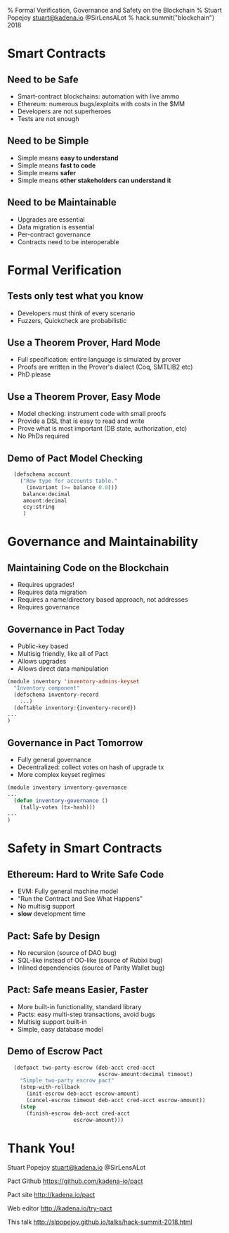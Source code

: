 % Formal Verification, Governance and Safety on the Blockchain
% Stuart Popejoy stuart@kadena.io @SirLensALot
% hack.summit("blockchain") 2018


# Smart Contracts

## Need to be Safe

- Smart-contract blockchains: automation with live ammo
- Ethereum: numerous bugs/exploits with costs in the $MM
- Developers are not superheroes
- Tests are not enough

## Need to be Simple

- Simple means **easy to understand**
- Simple means **fast to code**
- Simple means **safer**
- Simple means **other stakeholders can understand it**

## Need to be Maintainable

- Upgrades are essential
- Data migration is essential
- Per-contract governance
- Contracts need to be interoperable

# Formal Verification

## Tests only test what you know

- Developers must think of every scenario
- Fuzzers, Quickcheck are probabilistic

## Use a Theorem Prover, Hard Mode

- Full specification: entire language is simulated by prover
- Proofs are written in the Prover's dialect (Coq, SMTLIB2 etc)
- PhD please

## Use a Theorem Prover, Easy Mode

- Model checking: instrument code with small proofs
- Provide a DSL that is easy to read and write
- Prove what is most important (DB state, authorization, etc)
- No PhDs required

## Demo of Pact Model Checking

```lisp
  (defschema account
    ("Row type for accounts table."
      (invariant (>= balance 0.0)))
     balance:decimal
     amount:decimal
     ccy:string
     )
```

# Governance and Maintainability

## Maintaining Code on the Blockchain

- Requires upgrades!
- Requires data migration
- Requires a name/directory based approach, not addresses
- Requires governance

## Governance in Pact Today

- Public-key based
- Multisig friendly, like all of Pact
- Allows upgrades
- Allows direct data manipulation
```lisp
(module inventory 'inventory-admins-keyset
  "Inventory component"
  (defschema inventory-record
    ...)
  (deftable inventory:{inventory-record})
...
)
```

## Governance in Pact Tomorrow

- Fully general governance
- Decentralized: collect votes on hash of upgrade tx
- More complex keyset regimes
```lisp
(module inventory inventory-governance
...
  (defun inventory-governance ()
    (tally-votes (tx-hash)))
...
)
```

# Safety in Smart Contracts

## Ethereum: Hard to Write Safe Code

- EVM: Fully general machine model
- "Run the Contract and See What Happens"
- No multisig support
- **slow** development time

## Pact: Safe by Design

- No recursion (source of DAO bug)
- SQL-like instead of OO-like (source of Rubixi bug)
- Inlined dependencies (source of Parity Wallet bug)

## Pact: Safe means Easier, Faster

- More built-in functionality, standard library
- Pacts: easy multi-step transactions, avoid bugs
- Multisig support built-in
- Simple, easy database model

## Demo of Escrow Pact

```lisp
  (defpact two-party-escrow (deb-acct cred-acct
                             escrow-amount:decimal timeout)
    "Simple two-party escrow pact"
    (step-with-rollback
      (init-escrow deb-acct escrow-amount)
      (cancel-escrow timeout deb-acct cred-acct escrow-amount))
    (step
      (finish-escrow deb-acct cred-acct
                     escrow-amount)))
```






# Thank You!

Stuart Popejoy stuart@kadena.io @SirLensALot

Pact Github <https://github.com/kadena-io/pact>

Pact site <http://kadena.io/pact>

Web editor <http://kadena.io/try-pact>

This talk <http://slpopejoy.github.io/talks/hack-summit-2018.html>
